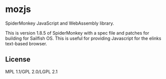 # mozjs

SpiderMonkey JavaScript and WebAssembly library.

This is version 1.8.5 of SpiderMonkey with a spec file and patches for building
for Sailfish OS. This is useful for providing Javascript for the elinks
text-based browser.

## License

MPL 1.1/GPL 2.0/LGPL 2.1

